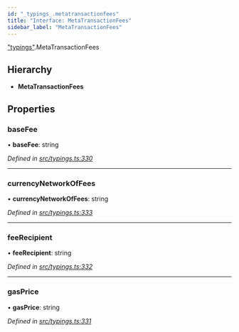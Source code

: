 ```yaml
---
id: "_typings_.metatransactionfees"
title: "Interface: MetaTransactionFees"
sidebar_label: "MetaTransactionFees"
---
```


["typings"](../modules/_typings_.md).MetaTransactionFees

## Hierarchy

* **MetaTransactionFees**

## Properties

### baseFee

•  **baseFee**: string

*Defined in [src/typings.ts:330](https://github.com/trustlines-protocol/clientlib/blob/4830efe/src/typings.ts#L330)*

___

### currencyNetworkOfFees

•  **currencyNetworkOfFees**: string

*Defined in [src/typings.ts:333](https://github.com/trustlines-protocol/clientlib/blob/4830efe/src/typings.ts#L333)*

___

### feeRecipient

•  **feeRecipient**: string

*Defined in [src/typings.ts:332](https://github.com/trustlines-protocol/clientlib/blob/4830efe/src/typings.ts#L332)*

___

### gasPrice

•  **gasPrice**: string

*Defined in [src/typings.ts:331](https://github.com/trustlines-protocol/clientlib/blob/4830efe/src/typings.ts#L331)*
